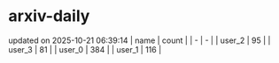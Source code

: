 # arxiv-daily
updated on 2025-10-21 06:39:14
| name | count |
| - | - |
| user_2 | 95 |
| user_3 | 81 |
| user_0 | 384 |
| user_1 | 116 |
